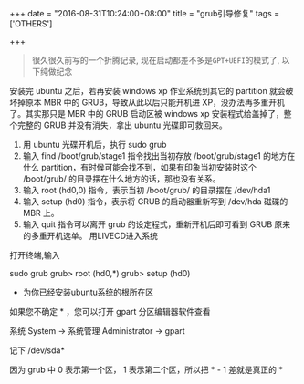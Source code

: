 +++
date = "2016-08-31T10:24:00+08:00"
title = "grub引导修复"
tags = ['OTHERS']

+++

> 很久很久前写的一个折腾记录, 现在启动都差不多是`GPT+UEFI`的模式了, 以下纯做纪念

安装完 ubuntu 之后，若再安装 windows xp 作业系统到其它的 partition 就会破坏掉原本 MBR 中的 GRUB，导致从此以后只能开机进 XP，没办法再多重开机了。其实那只是 MBR 中的 GRUB 启动区被 windows xp 安装程式给盖掉了，整个完整的 GRUB 并没有消失，拿出 ubuntu 光碟即可救回来。
1. 用 ubuntu 光碟开机后，执行 sudo grub
2. 输入 find /boot/grub/stage1 指令找出当初存放 /boot/grub/stage1 的地方在什么 partition，有时候可能会找不到，如果有印象当初安装时这个 /boot/grub/ 的目录摆在什么地方的话，那也没有关系。
3. 输入 root (hd0,0) 指令，表示当初 /boot/grub/ 的目录摆在 /dev/hda1
4. 输入 setup (hd0) 指令，表示将 GRUB 的启动器重新写到 /dev/hda 磁碟的 MBR 上。
5. 输入 quit 指令可以离开 grub 的设定程式，重新开机后即可看到 GRUB 原来的多重开机选单。
用LIVECD进入系统

打开终端,输入

sudo grub
grub> root (hd0,*)
grub> setup (hd0)

* 为你已经安装ubuntu系统的根所在区

如果您不确定 * ，您可以打开 gpart 分区编辑器软件查看

系统 System -> 系统管理 Administrator -> gpart

记下 /dev/sda*

因为 grub 中 0 表示第一个区， 1 表示第二个区，所以把 * - 1 差就是真正的 *
